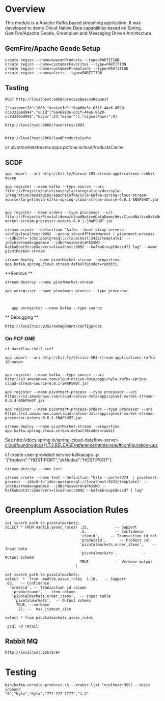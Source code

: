# Overview

This module is a Apache Kafka based streaming application.
It was developed to demo Cloud Native Data capabilities based
on Spring, GemFire/Apache Geode, Greenplum and Messaging Driven Architecture.

## GemFire/Apache Geode Setup 

	create region --name=beaconProducts --type=PARTITION
	create region --name=customerFavorites --type=PARTITION
	create region --name=customerPromotions --type=PARTITION
	create region --name=alerts --type=PARTITION



## Testing

	POST http://localhost:6060/processBeaconRequest
	
	{"customerId":1003,"deviceId":"6a468e3e-631f-44e6-8620-cc83330ed994","uuid":"6a468e3e-631f-44e6-8620-cc83330ed994","major":23,"minor":1,"signalPower":0}
	
	http://localhost:8080/favorites/1003
	
	
	http://localhost:6060/loadProductsCache

or  pivotmarketstreams.apps.pcfone.io/loadProductsCache

## SCDF

	app import --uri http://bit.ly/Darwin-SR3-stream-applications-rabbit-maven
	
	app register --name kafka --type source --uri file:///Projects/solutions/nyla/integration/dev/nyla-integration/messaging/apacheKafka/nyla-kafka-spring-cloud-stream-source/target/nyla-kafka-spring-cloud-stream-source-0.0.1-SNAPSHOT.jar
	
	
	app register --name orders --type processor --uri file:///Projects/Pivotal/demo/cloudNativeDataDemo/dev/CloudNativeDataDemo/supermarket/pivot-market-stream-processor-orders-0.0.1-SNAPSHOT.jar

	stream create --definition "kafka --boot-strap-servers-config=localhost:9092 --group-id=scdfPivotMarket | pivotmart-process  --jdbcUrl='jdbc:postgresql://localhost:5432/template1' --jdbcUsername=gpadmin --jdbcPassword=$PASSWD --kafkaBootStrapServers=localhost:9092 --kafkaGroupId=scdf| log" --name pivotMarket-stream
		
	stream deploy --name pivotMarket-stream --properties  app.kafka.spring.cloud.stream.defaultBinder=rabbit1



   **Remove **
   

   
   
	stream destroy --name pivotMarket-stream
	
	app unregister --name pivotmart-process --type processor
    
  
	   
	   app unregister --name kafka --type source
	   
 ** Debugging **
 
 	http://localhost:9393/management/configprops
 
   
### On PCF ONE

	cf dataflow-shell scdf
	
	app import --uri http://bit.ly/Celsius-SR3-stream-applications-kafka-10-maven
	
	
	app register --name kafka --type source --uri http://s3.amazonaws.com/cloud-native-data/apps/nyla-kafka-spring-cloud-stream-source-0.0.1-SNAPSHOT.jar
	
	app register --name pivotmart-process --type processor --uri https://s3.amazonaws.com/cloud-native-data/apps/pivot-market-stream-0.0.4-SNAPSHOT.jar
	
	app register --name pivotmart-process-orders --type processor --uri https://s3.amazonaws.com/cloud-native-data/apps/pivot-market-stream-processor-orders-0.0.1-SNAPSHOT.jar
	
	stream deploy --name pivotMarket-stream --properties  app.kafka.spring.cloud.stream.defaultBinder=rabbit
	

See http://docs.spring.io/spring-cloud-dataflow-server-cloudfoundry/docs/1.7.2.RELEASE/reference/htmlsingle/#configuration-ups


cf create-user-provided-service kafkacups -p '{”brokers":"HOST:PORT","zkNodes":"HOST:PORT"}
	
	
	stream destroy --name test
	
	stream create --name test --definition "http --port=7374  | pivotmart-process --jdbcUrl='jdbc:postgresql://localhost:5432/template1' --jdbcUsername=gpadmin --jdbcPassword=$PASSWD --kafkaBootStrapServers=localhost:9092 --kafkaGroupId=scdf | log" 
	
   
# Greenplum Association Rules

	set search_path to pivotalmarkets;	 
	SELECT * FROM madlib.assoc_rules( .25,            -- Support
	                                  .5,             -- Confidence
	                                  'itemid',     -- Transaction id col
	                                  'productid',      -- Product col
	                                  'pivotalmarkets.order_items',    -- Input data
	                                  'pivotalmarkets',           -- Output schema
	                                  TRUE            -- Verbose output
	                                )
	                                
	set search_path to pivotalmarkets;
	select  *  from  madlib.assoc_rules  (.10,   -- Support
	.03,   -- Confidence
	  'orderid', -- Transaction id column
	   'productname', -- item column  
	   'pivotalmarkets.order_items',  -- Input table
	    'pivotalmarkets',  -- Output schema
	     TRUE, --verbose
	      2); --  max_itemset_size
	   
	select * from pivotalmarkets.assoc_rules
	 
	 psql -d retail
	 
## Rabbit MQ

	http://localhost:15672/#/
	
	
# Testing

	bin/kafka-console-producer.sh --broker-list localhost:9092 --topic inbound
	"0","Nyla","Nyla","777-777-7777","1,2"
